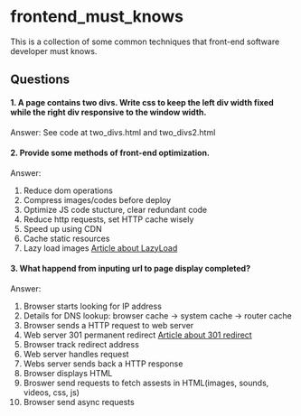 # frontend_must_knows
This is a collection of some common techniques that front-end software developer must knows.

## Questions
#### 1. A page contains two divs. Write css to keep the left div width fixed while the right div responsive to the window width.
Answer: See code at two_divs.html and two_divs2.html  
#### 2. Provide some methods of front-end optimization.
Answer:  
1. Reduce dom operations  
2. Compress images/codes before deploy  
3. Optimize JS code stucture, clear redundant code  
4. Reduce http requests, set HTTP cache wisely  
5. Speed up using CDN  
6. Cache static resources  
7. Lazy load images [Article about LazyLoad](http://www.jianshu.com/p/dc5fd46ff22c)
#### 3. What happend from inputing url to page display completed?  
Answer:  
1. Browser starts looking for IP address  
2. Details for DNS lookup: browser cache -> system cache -> router cache  
3. Browser sends a HTTP request to web server  
4. Web server 301 permanent redirect [Article about 301 redirect](http://www.ruanyifeng.com/notes/2007/08/301_redirect.html)  
5. Browser track redirect address  
6. Web server handles request  
7. Webs server sends back a HTTP response  
8. Browser displays HTML    
9. Broswer send requests to fetch assests in HTML(images, sounds, videos, css, js)  
10. Browser send async requests  

